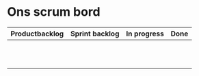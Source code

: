 # Ons scrum bord

| Productbacklog   |      Sprint backlog      |  In progress | Done |
|------------------|:------------------------:|-------------:| -----|
|  |  | |
|  |  | |
|  |  | |
|  |  | |
|  |  | |
|  |  | |
|  |  | |
|  |  | |
|  |  | |
|  |  | |
|  |  | |
